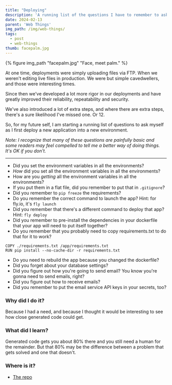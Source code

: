 ```yaml
---
title: "Deploying"
description: 'A running list of the questions I have to remember to ask myself when deploying a new app to a new environment.'
date: 2024-02-13
parent: 'Web Things'
img_path: /img/web-things/
tags:
  - post
  - web-things
thumb: facepalm.jpg
---
```

  {% figure img_path "facepalm.jpg" "Face, meet palm." %}

At one time, deployments were simply uploading files via FTP. When we weren't editing live files in production. We were but simple cavedwellers, and those were interesting times.

Since then we've developed a lot more rigor in our deployments and have greatly improved their reliability, repeatability and security.

We've also introduced a lot of extra steps, and where there are extra steps, there's a sure likelihood I've missed one. Or 12.

So, for my future self, I am starting a running list of questions to ask myself as I first deploy a new application into a new environment.

_Note: I recognize that many of these questions are painfully basic and some readers may feel compelled to tell me a better way of doing things. It's OK if you don't._

----------------------------------------

- Did you set the environment variables in all the environments?
- _How_ did you set all the environment variables in all the environments?
- How are you _getting_ all the environment variables in all the environments?
- If you put them in a flat file, did you remember to put that in `.gitignore`?
- Did you remember to `pip freeze` the requirements?
- Do you remember the correct command to launch the app? Hint: for fly.io, it's `fly launch`
- Did you remember that there's a different command to deploy that app? Hint: `fly deploy`
- Did you remember to pre-install the dependencies in your dockerfile that your app will need to put itself together?
- Do you remember that you probably need to copy requirements.txt to do that for it to work? 
```
COPY ./requirements.txt /app/requirements.txt
RUN pip install --no-cache-dir -r requirements.txt
```
- Do you need to rebuild the app because you changed the dockerfile?
- Did you forget about your database settings?
- Did you figure out how you're going to send email? You know you're gonna need to send emails, right?
- Did you figure out how to receive emails?
- Did you remember to put the email service API keys in your secrets, too?


### Why did I do it?

Because I had a need, and because I thought it would be interesting to see how close generated code could get.

### What did I learn?

Generated code gets you about 80% there and you still need a human for the remainder. But that 80% may be the difference between a problem that gets solved and one that doesn't.


### Where is it?
- [The repo](https://github.com/tBaxter/markitup2)
